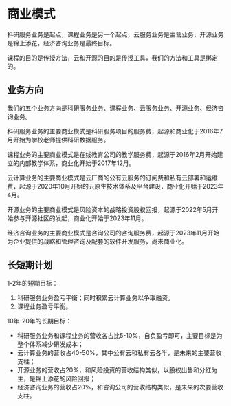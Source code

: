 # 商业模式

科研服务业务是起点，课程业务是另一个起点，云服务业务是主营业务，开源业务是锦上添花，经济咨询业务是最终目标。

课程的目的是传授方法，云和开源的目的是传授工具，我们的方法和工具是绑定的。

## 业务方向

我们的五个业务方向是科研服务业务、课程业务、云服务业务、开源业务、经济咨询业务。

科研服务业务的主要商业模式是科研服务项目的服务费，起源和商业化于2016年7月开始为学校老师提供科研数据服务。

课程业务的主要商业模式是在线教育公司的教学服务费，起源于2016年2月开始建立的内部教学体系，商业化开始于2017年12月。

云计算业务的主要商业模式是云厂商的公有云服务的订阅费和私有云部署和运维费，起源于2020年10月开始的云原生技术体系及平台建设，商业化开始于2023年4月。

开源业务的主要商业模式是风险资本的战略投资股权回报，起源于2022年5月开始参与开源社区的发起，商业化开始于2023年11月。

经济咨询业务的主要商业模式是咨询公司的咨询服务费，起源于2023年11月开始为企业提供的战略和管理咨询及配套的软件开发服务，尚未商业化。

## 长短期计划

1-2年的短期目标：

1. 科研服务业务盈亏平衡；同时积累云计算业务以争取融资。
2. 课程业务盈亏平衡。

10年-20年的长期目标：

- 科研服务业务和课程业务的营收各占比5-10%，自负盈亏即可，主要目标是为整个体系减少研发成本；
- 云计算业务的营收占40-50%，其中公有云和私有云各半，是未来的主要营收支柱；
- 开源业务的营收占20%，和风险投资的营收结构类似，以股权出售和分红为主，是锦上添花的风险回报；
- 经济咨询业务的营收占20%，和咨询公司的营收结构类似，是未来的次要营收支柱。
